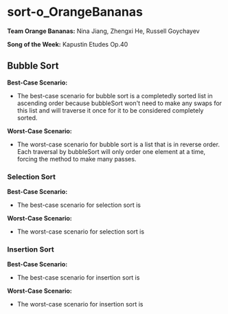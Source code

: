 # sort-o_OrangeBananas
**Team Orange Bananas:** Nina Jiang, Zhengxi He, Russell Goychayev

**Song of the Week:** Kapustin Etudes Op.40


## Bubble Sort
**Best-Case Scenario:**
* The best-case scenario for bubble sort is a completedly sorted list in ascending order because bubbleSort won't need to make any swaps for this list and will traverse it once for it to be considered completely sorted.

**Worst-Case Scenario:**
* The worst-case scenario for bubble sort is a list that is in reverse order. Each traversal by bubbleSort will only order one element at a time, forcing the method to make many passes.

### Selection Sort
**Best-Case Scenario:**
* The best-case scenario for selection sort is

**Worst-Case Scenario:**
* The worst-case scenario for selection sort is

### Insertion Sort
**Best-Case Scenario:**
* The best-case scenario for insertion sort is

**Worst-Case Scenario:**
* The worst-case scenario for insertion sort is
